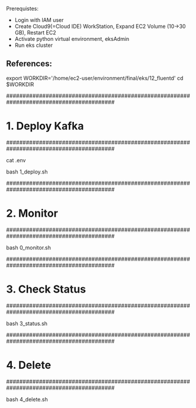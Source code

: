 Prerequistes:
- Login with IAM user
- Create Cloud9(=Cloud IDE) WorkStation, Expand EC2 Volume (10->30 GB), Restart EC2
- Activate python virtual environment, eksAdmin
- Run eks cluster

References:
- 

export WORKDIR='/home/ec2-user/environment/final/eks/12_fluentd'
cd $WORKDIR


#########################################################################################
# 1. Deploy Kafka
#########################################################################################

cat .env

bash 1_deploy.sh 

#########################################################################################
# 2. Monitor
#########################################################################################

bash 0_monitor.sh

#########################################################################################
# 3. Check Status
#########################################################################################

bash 3_status.sh 

#########################################################################################
# 4. Delete
#########################################################################################

bash 4_delete.sh